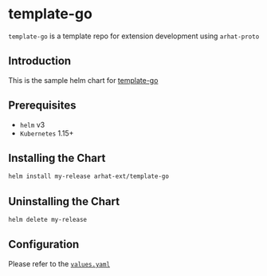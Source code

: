 # template-go

`template-go` is a template repo for extension development using `arhat-proto`

## Introduction

This is the sample helm chart for [template-go](https://github.com/arhat-ext/template-go)

## Prerequisites

- `helm` v3
- `Kubernetes` 1.15+

## Installing the Chart

```bash
helm install my-release arhat-ext/template-go
```

## Uninstalling the Chart

```bash
helm delete my-release
```

## Configuration

Please refer to the [`values.yaml`](https://github.com/arhat-ext/template-go/blob/master/cicd/deploy/charts/template-go/values.yaml)
